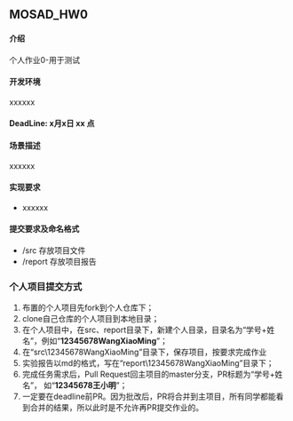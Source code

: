 ## MOSAD_HW0

#### 介绍

个人作业0-用于测试

#### 开发环境

xxxxxx

#### DeadLine: x月x日 **xx** 点
#### 场景描述

xxxxxx

#### 实现要求
- xxxxxx

#### 提交要求及命名格式

- /src 存放项目文件
- /report 存放项目报告

### 个人项目提交方式

1. 布置的个人项目先fork到个人仓库下；
2. clone自己仓库的个人项目到本地目录；
3. 在个人项目中，在src、report目录下，新建个人目录，目录名为“学号+姓名”，例如“**12345678WangXiaoMing**”；
4. 在“src\12345678WangXiaoMing”目录下，保存项目，按要求完成作业
5. 实验报告以md的格式，写在“report\12345678WangXiaoMing”目录下；
6. 完成任务需求后，Pull Request回主项目的master分支，PR标题为“学号+姓名”， 如“**12345678王小明**”；
7. 一定要在deadline前PR。因为批改后，PR将合并到主项目，所有同学都能看到合并的结果，所以此时是不允许再PR提交作业的。
